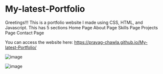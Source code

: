 # My-latest-Portfolio

Greetings!!! This is a portfolio website I made using CSS, HTML, and Javascript.
This has 5 sections
Home Page
About Page
Skills Page
Projects Page
Contact Page

You can access the website here: https://prayag-chawla.github.io/My-latest-Portfolio/

![image](https://github.com/Prayag-Chawla/My-latest-Portfolio/assets/92213377/b09e8a86-665d-4b2f-a6c9-ed4822da3a4b)

![image](https://github.com/Prayag-Chawla/My-latest-Portfolio/assets/92213377/6f6423cd-3022-42c8-8d0b-e230cb9903a5)
